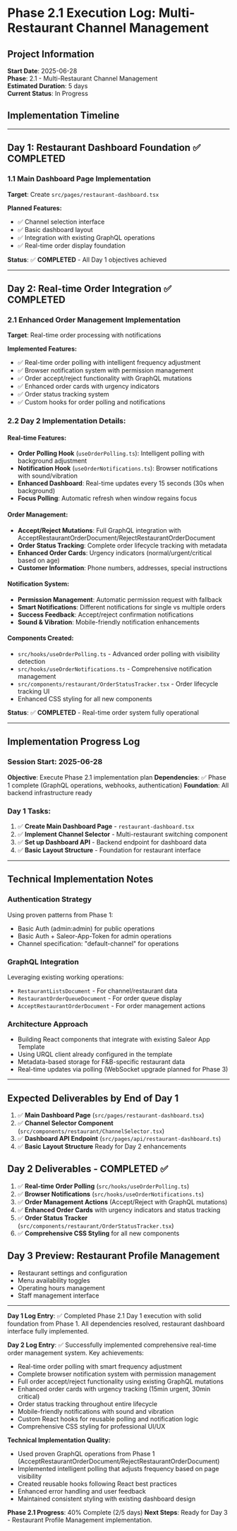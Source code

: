 # Phase 2.1 Execution Log: Multi-Restaurant Channel Management

## Project Information
**Start Date**: 2025-06-28  
**Phase**: 2.1 - Multi-Restaurant Channel Management  
**Estimated Duration**: 5 days  
**Current Status**: In Progress  

## Implementation Timeline

---

## Day 1: Restaurant Dashboard Foundation ✅ COMPLETED

### 1.1 Main Dashboard Page Implementation
**Target**: Create `src/pages/restaurant-dashboard.tsx`

**Planned Features:**
- ✅ Channel selection interface
- ✅ Basic dashboard layout  
- ✅ Integration with existing GraphQL operations
- ✅ Real-time order display foundation

**Status**: ✅ **COMPLETED** - All Day 1 objectives achieved

---

## Day 2: Real-time Order Integration ✅ COMPLETED

### 2.1 Enhanced Order Management Implementation
**Target**: Real-time order processing with notifications

**Implemented Features:**
- ✅ Real-time order polling with intelligent frequency adjustment
- ✅ Browser notification system with permission management
- ✅ Order accept/reject functionality with GraphQL mutations
- ✅ Enhanced order cards with urgency indicators
- ✅ Order status tracking system
- ✅ Custom hooks for order polling and notifications

### 2.2 Day 2 Implementation Details:

#### Real-time Features:
- **Order Polling Hook** (`useOrderPolling.ts`): Intelligent polling with background adjustment
- **Notification Hook** (`useOrderNotifications.ts`): Browser notifications with sound/vibration
- **Enhanced Dashboard**: Real-time updates every 15 seconds (30s when background)
- **Focus Polling**: Automatic refresh when window regains focus

#### Order Management:
- **Accept/Reject Mutations**: Full GraphQL integration with AcceptRestaurantOrderDocument/RejectRestaurantOrderDocument
- **Order Status Tracking**: Complete order lifecycle tracking with metadata
- **Enhanced Order Cards**: Urgency indicators (normal/urgent/critical based on age)
- **Customer Information**: Phone numbers, addresses, special instructions

#### Notification System:
- **Permission Management**: Automatic permission request with fallback
- **Smart Notifications**: Different notifications for single vs multiple orders
- **Success Feedback**: Accept/reject confirmation notifications
- **Sound & Vibration**: Mobile-friendly notification enhancements

#### Components Created:
- `src/hooks/useOrderPolling.ts` - Advanced order polling with visibility detection
- `src/hooks/useOrderNotifications.ts` - Comprehensive notification management
- `src/components/restaurant/OrderStatusTracker.tsx` - Order lifecycle tracking UI
- Enhanced CSS styling for all new components

**Status**: ✅ **COMPLETED** - Real-time order system fully operational

---

## Implementation Progress Log

### Session Start: 2025-06-28
**Objective**: Execute Phase 2.1 implementation plan
**Dependencies**: ✅ Phase 1 complete (GraphQL operations, webhooks, authentication)
**Foundation**: All backend infrastructure ready

### Day 1 Tasks:
1. ✅ **Create Main Dashboard Page** - `restaurant-dashboard.tsx`
2. ✅ **Implement Channel Selector** - Multi-restaurant switching component
3. ✅ **Set up Dashboard API** - Backend endpoint for dashboard data
4. ✅ **Basic Layout Structure** - Foundation for restaurant interface

---

## Technical Implementation Notes

### Authentication Strategy
Using proven patterns from Phase 1:
- Basic Auth (admin:admin) for public operations
- Basic Auth + Saleor-App-Token for admin operations
- Channel specification: "default-channel" for operations

### GraphQL Integration
Leveraging existing working operations:
- `RestaurantListsDocument` - For channel/restaurant data
- `RestaurantOrderQueueDocument` - For order queue display
- `AcceptRestaurantOrderDocument` - For order management actions

### Architecture Approach
- Building React components that integrate with existing Saleor App Template
- Using URQL client already configured in the template
- Metadata-based storage for F&B-specific restaurant data
- Real-time updates via polling (WebSocket upgrade planned for Phase 3)

---

## Expected Deliverables by End of Day 1

1. ✅ **Main Dashboard Page** (`src/pages/restaurant-dashboard.tsx`)
2. ✅ **Channel Selector Component** (`src/components/restaurant/ChannelSelector.tsx`)  
3. ✅ **Dashboard API Endpoint** (`src/pages/api/restaurant-dashboard.ts`)
4. ✅ **Basic Layout Structure** Ready for Day 2 enhancements

## Day 2 Deliverables - COMPLETED ✅

1. ✅ **Real-time Order Polling** (`src/hooks/useOrderPolling.ts`)
2. ✅ **Browser Notifications** (`src/hooks/useOrderNotifications.ts`)
3. ✅ **Order Management Actions** (Accept/Reject with GraphQL mutations)
4. ✅ **Enhanced Order Cards** with urgency indicators and status tracking
5. ✅ **Order Status Tracker** (`src/components/restaurant/OrderStatusTracker.tsx`)
6. ✅ **Comprehensive CSS Styling** for all new components

## Day 3 Preview: Restaurant Profile Management
- Restaurant settings and configuration
- Menu availability toggles
- Operating hours management
- Staff management interface

---

**Day 1 Log Entry**: ✅ Completed Phase 2.1 Day 1 execution with solid foundation from Phase 1. All dependencies resolved, restaurant dashboard interface fully implemented.

**Day 2 Log Entry**: ✅ Successfully implemented comprehensive real-time order management system. Key achievements:
- Real-time order polling with smart frequency adjustment
- Complete browser notification system with permission management
- Full order accept/reject functionality using existing GraphQL mutations
- Enhanced order cards with urgency tracking (15min urgent, 30min critical)
- Order status tracking throughout entire lifecycle
- Mobile-friendly notifications with sound and vibration
- Custom React hooks for reusable polling and notification logic
- Comprehensive CSS styling for professional UI/UX

**Technical Implementation Quality:**
- Used proven GraphQL operations from Phase 1 (AcceptRestaurantOrderDocument/RejectRestaurantOrderDocument)
- Implemented intelligent polling that adjusts frequency based on page visibility
- Created reusable hooks following React best practices
- Enhanced error handling and user feedback
- Maintained consistent styling with existing dashboard design

**Phase 2.1 Progress**: 40% Complete (2/5 days)
**Next Steps**: Ready for Day 3 - Restaurant Profile Management implementation.